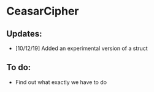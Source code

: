 # CeasarCipher


## Updates:
- [10/12/19] Added an experimental version of a struct

## To do:
- Find out what exactly we have to do
